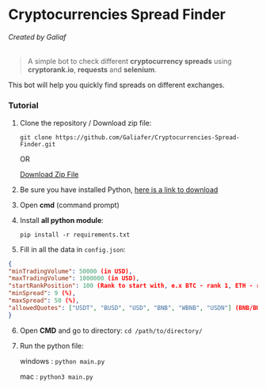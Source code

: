# Cryptocurrencies Spread Finder

###### Created by Galiaf

> A simple bot to check different **cryptocurrency spreads** using **cryptorank.io**, **requests** and **selenium**.

This bot will help you quickly find spreads on different exchanges.


### Tutorial
1. Clone the repository / Download zip file:

	`git clone https://github.com/Galiafer/Cryptocurrencies-Spread-Finder.git`

	OR

	[Download Zip File](https://github.com/Galiafer/Cryptocurrencies-Spread-Finder/archive/refs/heads/main.zip)

2. Be sure you have installed Python, [here is a link to download](https://www.python.org/downloads/)
3. Open **cmd** (command prompt)
4. Install **all python module**:

   `pip install -r requirements.txt`
5. Fill in all the data in `config.json`:
```json
{
"minTradingVolume": 50000 (in USD),
"maxTradingVolume": 1000000 (in USD),
"startRankPosition": 100 (Rank to start with, e.x BTC - rank 1, ETH - rank 2 and so on),
"minSpread": 9 (%),
"maxSpread": 50 (%),
"allowedQuotes": ["USDT", "BUSD", "USD", "BNB", "WBNB", "USDN"] (BNB/BUSD - Will pass; BNB/BTC will not pass)
}
```

6. Open **CMD** and go to directory:
 `cd /path/to/directory/`

7. Run the python file:

	windows : `python main.py`

	mac : `python3 main.py`
